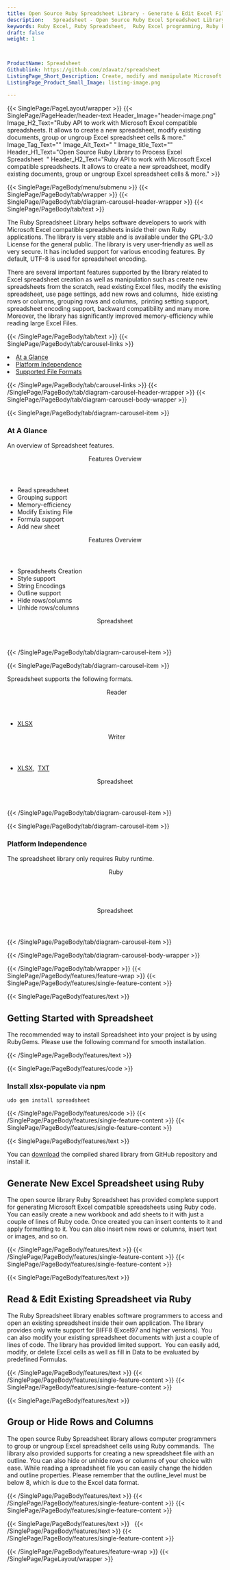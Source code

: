 ```yaml
---
title: Open Source Ruby Spreadsheet Library - Generate & Edit Excel Files
description:   Spreadsheet - Open Source Ruby Excel Spreadsheet Library to generate, edit and read Excel files. Add, group, hide or unhide rows and columns via Ruby code
keywords: Ruby Excel, Ruby Spreadsheet,  Ruby Excel programming, Ruby Excel APIs, Ruby .xls, Ruby .xlsx, Ruby .xlsx API, Ruby .xls library, Ruby Excel library, create  Excel Spreadsheet, add sheet to workbook, add cells to sheet, modify Excel documents, add chart to Excel files, Open Source Excel Library, Ruby .xlsx file format, Open Source Excel Library
draft: false
weight: 1



ProductName: Spreadsheet
Githublink: https://github.com/zdavatz/spreadsheet
ListingPage_Short_Description: Create, modify and manipulate Microsoft Excel compatible spreadsheets using Ruby API.
ListingPage_Product_Small_Image: listing-image.png 

---
```


{{< SinglePage/PageLayout/wrapper >}}
{{< SinglePage/PageHeader/header-text
Header_Image="header-image.png"
Image_H2_Text="Ruby API to work with Microsoft Excel compatible spreadsheets. It allows to create a new spreadsheet, modify existing documents, group or ungroup Excel spreadsheet cells & more."
Image_Tag_Text=""
Image_Alt_Text=" "
Image_title_Text=""
Header_H1_Text="Open Source Ruby Library to Process Excel Spreadsheet  "
Header_H2_Text="Ruby API to work with Microsoft Excel compatible spreadsheets. It allows to create a new spreadsheet, modify existing documents, group or ungroup Excel spreadsheet cells & more." >}}

{{< SinglePage/PageBody/menu/submenu >}}
{{< SinglePage/PageBody/tab/wrapper >}}
{{< SinglePage/PageBody/tab/diagram-carousel-header-wrapper >}}
{{< SinglePage/PageBody/tab/text >}}



<p>The Ruby Spreadsheet Library helps software developers to work with Microsoft Excel compatible spreadsheets inside their own Ruby applications. The library is very stable and is available under the GPL-3.0 License for the general public. The library is very user-friendly as well as very secure. It has included support for various encoding features. By default, UTF-8 is used for spreadsheet encoding.</p>
<p>There are several important features supported by the library related to Excel spreadsheet creation as well as manipulation such as create new spreadsheets from the scratch, read existing Excel files, modify the existing spreadsheet, use page settings, add new rows and columns,  hide existing rows or columns, grouping rows and columns,  printing setting support, spreadsheet encoding support, backward compatibility and many more. Moreover, the library has significantly improved memory-efficiency while reading large Excel Files.</p>

{{< /SinglePage/PageBody/tab/text >}}
{{< SinglePage/PageBody/tab/carousel-links >}}

<li data-target="#diagramcarousel" data-slide-to="0"><a href="#">At a Glance</a></li>
<li data-target="#diagramcarousel" data-slide-to="2"><a href="#">Platform Independence</a></li>
<li data-target="#diagramcarousel" data-slide-to="1"><a class="activetab" href="#">Supported File Formats</a></li>


{{< /SinglePage/PageBody/tab/carousel-links >}}
{{< /SinglePage/PageBody/tab/diagram-carousel-header-wrapper >}}
{{< SinglePage/PageBody/tab/diagram-carousel-body-wrapper >}}

{{< SinglePage/PageBody/tab/diagram-carousel-item >}}
<h3>At A Glance</h3>
<p>An overview of Spreadsheet features.</p>
<div class="diagram1 d1-poi">
<div class="d1-row">
<div class="d1-col d1-right"><header>Features Overview</header>
<ul>
<li>Read spreadsheet</li>
<li>Grouping support</li>
<li>Memory-efficiency</li>
<li>Modify Existing File</li>
<li>Formula support</li>
<li>Add new sheet</li>
</ul>
</div>
<!--/left-->
<div class="d1-col d1-right"><header>Features Overview</header>
<ul>
<li>Spreadsheets Creation</li>
<li>Style support</li>
<li>String Encodings</li>
<li>Outline support</li>
<li>Hide rows/columns</li>
<li>Unhide rows/columns</li>
</ul>
</div>
<!--/right--></div>
<!--/row-->
<div class="d1-logo" style="border: none;"><header>Spreadsheet</header><footer><small></small></footer></div>
<!--/logo--></div>
<!--/diagram1-->
{{< /SinglePage/PageBody/tab/diagram-carousel-item >}}

{{< SinglePage/PageBody/tab/diagram-carousel-item >}}
<p>Spreadsheet supports the following formats.</p>
<div class="diagram1 d2  d1-poi">
<div class="d1-row">
<div class="d1-col d1-left"><header><i class="fa fa-arrows-v "> </i> Reader</header>
<ul>
<li><a href="https://docs.fileformat.com/spreadsheet/xlsx/">XLSX</a></li>
</ul>
</div>
<!--/left-->
<div class="d1-col d1-right"><header><i class="fa  fa-long-arrow-down"> </i> Writer</header>
<ul>
<li><a href="https://docs.fileformat.com/spreadsheet/xlsx/">XLSX</a>,  <a href="https://docs.fileformat.com/word-processing/txt/">TXT</a></li>
</ul>
</div>
<!--/right--></div>
<!--/row-->
<div class="d1-logo" style="border: none;"><header>Spreadsheet</header><footer><small></small></footer></div>
<!--/logo--></div>
<!--/diagram2-->
{{< /SinglePage/PageBody/tab/diagram-carousel-item >}}

{{< SinglePage/PageBody/tab/diagram-carousel-item >}}
<h3>Platform Independence</h3>
<p>The spreadsheet library only requires Ruby runtime.</p>
<div class="diagram1 d1-poi">
<div class="d1-row">
<div class="d1-col d1-left"><header><i class="fa fa-cubes"> </i>Ruby</header></div>
<!--/left-->
<div class="d1-col d1-right"> </div>
<!--/right--></div>
<!--/row-->
<div class="d1-logo" style="border: none;"><header>Spreadsheet</header><footer><small></small></footer></div>
<!--/logo--></div>
<!--/diagram2 -->
{{< /SinglePage/PageBody/tab/diagram-carousel-item >}}

{{< /SinglePage/PageBody/tab/diagram-carousel-body-wrapper >}}

{{< /SinglePage/PageBody/tab/wrapper >}}
{{< SinglePage/PageBody/features/feature-wrap >}}
{{< SinglePage/PageBody/features/single-feature-content >}}

{{< SinglePage/PageBody/features/text >}}
<h2 class="h2title">Getting Started with Spreadsheet</h2>
<p>The recommended way to install Spreadsheet into your project is by using RubyGems. Please use the following command for smooth installation.</p>
{{< /SinglePage/PageBody/features/text >}}

{{< SinglePage/PageBody/features/code >}}
<h3>Install xlsx-populate via npm</h3>
<pre><code class="html">udo gem install spreadsheet </code></pre>


{{< /SinglePage/PageBody/features/code >}}
{{< /SinglePage/PageBody/features/single-feature-content >}}
{{< SinglePage/PageBody/features/single-feature-content >}}

{{< SinglePage/PageBody/features/text >}}
<p>You can <a href="https://github.com/zdavatz/spreadsheet/archive/master.zip">download</a> the compiled shared library from GitHub repository and install it.</p>
<h2 class="h2title">Generate New Excel Spreadsheet using Ruby</h2>
<p>The open source library Ruby Spreadsheet has provided complete support for generating Microsoft Excel compatible spreadsheets using Ruby code. You can easily create a new workbook and add sheets to it with just a couple of lines of Ruby code. Once created you can insert contents to it and apply formatting to it. You can also insert new rows or columns, insert text or images, and so on.</p>

{{< /SinglePage/PageBody/features/text >}}
{{< /SinglePage/PageBody/features/single-feature-content >}}
{{< SinglePage/PageBody/features/single-feature-content >}}

{{< SinglePage/PageBody/features/text >}}
<h2 class="h2title">Read & Edit Existing Spreadsheet via Ruby</h2>
<p>The Ruby Spreadsheet library enables software programmers to access and open an existing spreadsheet inside their own application. The library provides only write support for BIFF8 (Excel97 and higher versions). You can also modify your existing spreadsheet documents with just a couple of lines of code. The library has provided limited support.  You can easily add, modify, or delete Excel cells as well as fill in Data to be evaluated by predefined Formulas.</p>

{{< /SinglePage/PageBody/features/text >}}
{{< /SinglePage/PageBody/features/single-feature-content >}}
{{< SinglePage/PageBody/features/single-feature-content >}}

{{< SinglePage/PageBody/features/text >}}
<h2 class="h2title">Group or Hide Rows and Columns</h2>
<p>The open source Ruby Spreadsheet library allows computer programmers to group or ungroup Excel spreadsheet cells using Ruby commands.  The library also provided supports for creating a new spreadsheet file with an outline. You can also hide or unhide rows or columns of your choice with ease. While reading a spreadsheet file you can easily change the hidden and outline properties. Please remember that the outline_level must be below 8, which is due to the Excel data format.</p>

{{< /SinglePage/PageBody/features/text >}}
{{< /SinglePage/PageBody/features/single-feature-content >}}
{{< SinglePage/PageBody/features/single-feature-content >}}

{{< SinglePage/PageBody/features/text >}}
 
{{< /SinglePage/PageBody/features/text >}}
{{< /SinglePage/PageBody/features/single-feature-content >}}

{{< /SinglePage/PageBody/features/feature-wrap >}}
{{< /SinglePage/PageLayout/wrapper >}}